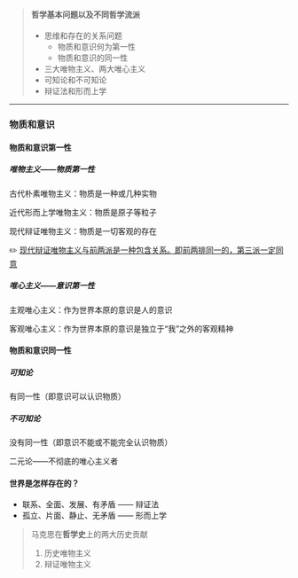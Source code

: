 > #### 哲学基本问题以及不同哲学流派
>
> - 思维和存在的关系问题
> 	- 物质和意识何为第一性
> 	- 物质和意识的同一性
> - 三大唯物主义、两大唯心主义
> - 可知论和不可知论
> - 辩证法和形而上学

---

### 物质和意识

#### 物质和意识第一性

##### 唯物主义——物质第一性

古代朴素唯物主义：物质是一种或几种实物

近代形而上学唯物主义：物质是原子等粒子

现代辩证唯物主义：物质是一切客观的存在

:pencil2: <u>现代辩证唯物主义与前两派是一种包含关系。即前两排同一的，第三派一定同意</u>

##### 唯心主义——意识第一性

主观唯心主义：作为世界本原的意识是人的意识

客观唯心主义：作为世界本原的意识是独立于“我”之外的客观精神 

#### 物质和意识同一性

##### 可知论

有同一性（即意识可以认识物质）

##### 不可知论

没有同一性（即意识不能或不能完全认识物质）

二元论——不彻底的唯心主义者

#### 世界是怎样存在的？

- 联系、全面、发展、有矛盾 —— 辩证法
- 孤立、片面、静止、无矛盾 —— 形而上学

> 马克思在**哲学史**上的两大历史贡献
>
> 1. 历史唯物主义
> 2. 辩证唯物主义